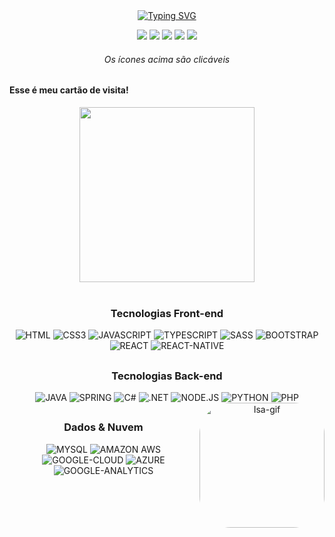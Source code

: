 <div align="center">
<a href="https://git.io/typing-svg"><img src="https://readme-typing-svg.herokuapp.com?font=Fira+Code&weight=500&size=42&pause=2000&color=F7AF1D&center=verdadeiro&vCenter=falso&width=800&height=80&lines=Ol%C3%A1!+Bem-vindo(a)+ao+meu+perfil!" alt="Typing SVG" /></a>
  
<a href="https://www.linkedin.com/in/isabella-rosseto/"><img src="https://img.icons8.com/ios/40/FAB005/linkedin.png" target="_blank"></a>
<a href="mailto:isabellavs.rosseto@gmail.com"><img src="https://img.icons8.com/ios/40/FAB005/gmail--v1.png" target_blank></a>
<a href="https://t.me/IsabellaRosseto"><img src="https://img.icons8.com/ios-glyphs/40/FAB005/telegram-app.png" target_blank></a>
<a href="https://instagram.com/Isavisieto"> <img src="https://img.icons8.com/ios/40/FAB005/instagram-new--v1.png" target_blank></a>
<a href="https://discord.com/channels/@me/914666866029502476"> <img src="https://img.icons8.com/ios/40/FAB005/discord-logo--v1.png" target_blank></a>
  <br>  
  <h6> Os ícones acima são clicáveis </h6> 
  </div>
  
##
  
<h4> Esse é meu cartão de visita! </h4>

<div align="center">
  
  <img src= "https://user-images.githubusercontent.com/92994715/204154658-6bff992c-b733-43e0-a464-763a73bf8dbe.png" height = "280em"/>


<div style="display: inline_block"><br>
  
  <h3> Tecnologias Front-end </h3>
  <img alt="HTML" src="https://img.shields.io/badge/HTML5-E34F26?style=for-the-badge&logo=html5&logoColor=white">
  <img alt="CSS3" src="https://img.shields.io/badge/CSS3-1572B6?style=for-the-badge&logo=css3&logoColor=white">
  <img alt="JAVASCRIPT" src="https://img.shields.io/badge/JavaScript-F7DF1E?style=for-the-badge&logo=javascript&logoColor=black">
  <img alt="TYPESCRIPT" src="https://img.shields.io/badge/TypeScript-007ACC?style=for-the-badge&logo=typescript&logoColor=white">
  <img alt="SASS" src="https://img.shields.io/badge/Sass-CC6699?style=for-the-badge&logo=sass&logoColor=white">
  <img alt="BOOTSTRAP" src="https://img.shields.io/badge/Bootstrap-563D7C?style=for-the-badge&logo=bootstrap&logoColor=white">
  <img alt="REACT" src="https://img.shields.io/badge/React-20232A?style=for-the-badge&logo=react&logoColor=61DAFB">
  <img alt="REACT-NATIVE" src="https://img.shields.io/badge/React_Native-20232A?style=for-the-badge&logo=react&logoColor=61DAFB">
 
 
  
  ##
  
  <h3> Tecnologias Back-end </h3>
  <img alt="JAVA" src="https://img.shields.io/badge/Java-ED8B00?style=for-the-badge&logo=java&logoColor=white">
  <img alt="SPRING" src="https://img.shields.io/badge/Spring-6DB33F?style=for-the-badge&logo=spring&logoColor=white">
  <img alt="C#" src="https://img.shields.io/badge/C%23-239120?style=for-the-badge&logo=c-sharp&logoColor=white">
  <img alt=".NET" src="https://img.shields.io/badge/.NET-5C2D91?style=for-the-badge&logo=.net&logoColor=white">
  <img alt="NODE.JS" src="https://img.shields.io/badge/Node.js-43853D?style=for-the-badge&logo=node.js&logoColor=white">
  <img alt="PYTHON" src="https://img.shields.io/badge/Python-14354C?style=for-the-badge&logo=python&logoColor=white">
  <img alt="PHP" src="https://img.shields.io/badge/PHP-777BB4?style=for-the-badge&logo=php&logoColor=white">
  
  <img align="right" alt="Isa-gif" height="200" style="border-radius:50px;" src="https://sdk.bitmoji.com/render/panel/10222622-100026757841_2-s5-v1.png?transparent=1&palette=1&scale=2">
  
  ##
  
  <h3> Dados & Nuvem </h3>
  <img alt="MYSQL" src="https://img.shields.io/badge/MySQL-00000F?style=for-the-badge&logo=mysql&logoColor=white">
  <img alt="AMAZON AWS" src="https://img.shields.io/badge/Amazon_AWS-FF9900?style=for-the-badge&logo=amazonaws&logoColor=white">
  <img alt="GOOGLE-CLOUD" src="https://img.shields.io/badge/Google_Cloud-4285F4?style=for-the-badge&logo=google-cloud&logoColor=white">
  <img alt="AZURE" src="https://img.shields.io/badge/Microsoft_Azure-0089D6?style=for-the-badge&logo=microsoft-azure&logoColor=white">
  <img alt="GOOGLE-ANALYTICS" src="https://img.shields.io/badge/Google%20Analytics-E37400?style=for-the-badge&logo=google%20analytics&logoColor=white">
  

</div>
  
 
